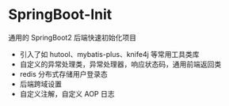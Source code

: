 # SpringBoot-Init

通用的 SpringBoot2 后端快速初始化项目

- 引入了如 hutool、mybatis-plus、knife4j 等常用工具类库
- 自定义的异常处理类，异常处理器，响应状态码，通用前端返回类
- redis 分布式存储用户登录态
- 后端跨域设置
- 自定义注解，自定义 AOP 日志
